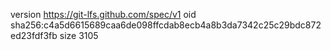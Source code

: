 version https://git-lfs.github.com/spec/v1
oid sha256:c4a5d6615689caa6de098ffcdab8ecb4a8b3da7342c25c29bdc872ed23fdf3fb
size 3105
